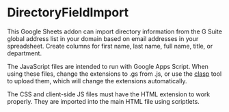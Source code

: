# DirectoryFieldImport
This Google Sheets addon can import directory information from the G Suite global address list in your domain based on email addresses in your spreadsheet.  Create columns for first name, last name, full name, title, or department.

The JavaScript files are intended to run with Google Apps Script.  When using these files, change the extensions to .gs from .js, or use the [clasp](https://codelabs.developers.google.com/codelabs/clasp) tool to upload them, which will change the extensions automatically.

The CSS and client-side JS files must have the HTML extension to work properly.  They are imported into the main HTML file using scriptlets.
